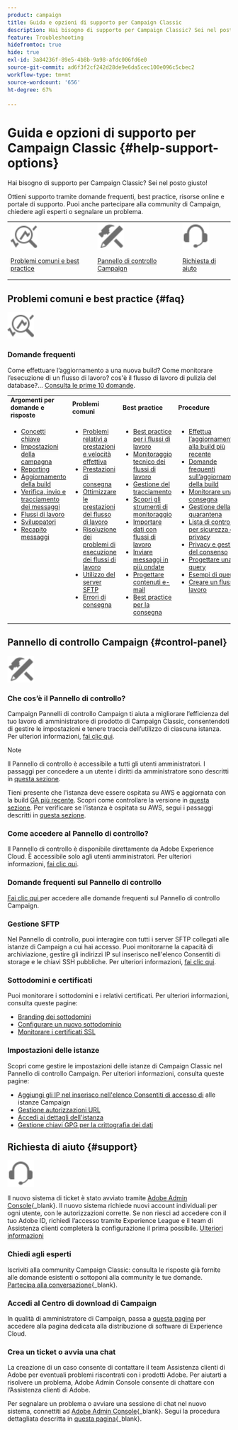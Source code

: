 ```yaml
---
product: campaign
title: Guida e opzioni di supporto per Campaign Classic
description: Hai bisogno di supporto per Campaign Classic? Sei nel posto giusto!
feature: Troubleshooting
hidefromtoc: true
hide: true
exl-id: 3a84236f-89e5-4b8b-9a98-afdc006fd6e0
source-git-commit: ad6f3f2cf242d28de9e6da5cec100e096c5cbec2
workflow-type: tm+mt
source-wordcount: '656'
ht-degree: 67%

---
```


# Guida e opzioni di supporto per Campaign Classic {#help-support-options}

Hai bisogno di supporto per Campaign Classic? Sei nel posto giusto!

Ottieni supporto tramite domande frequenti, best practice, risorse online e portale di supporto. Puoi anche partecipare alla community di Campaign, chiedere agli esperti o segnalare un problema.

<table>
    <tr>
        <td><img src="platform/using/assets/do-not-localize/icon-faq.svg" width="60px"><p><a href="#faq">Problemi comuni e best practice</a></p></td>
        <td><img src="platform/using/assets/do-not-localize/icon-control-panel.svg" width="60px"><p><a href="#control-panel">Pannello di controllo Campaign</a></p></td>
        <td><img src="platform/using/assets/do-not-localize/icon-support.svg" width="60px"><p><a href="#support">Richiesta di aiuto</a></p></td>
    </tr>
</table>

## Problemi comuni e best practice {#faq}

<img src="platform/using/assets/do-not-localize/icon-faq.svg" width="60px">

### Domande frequenti

Come effettuare l’aggiornamento a una nuova build? Come monitorare l’esecuzione di un flusso di lavoro? cos&#39;è il flusso di lavoro di pulizia del database?... [Consulta le prime 10 domande](platform/using/common-questions.md).

<table>
    <tr><td><strong>Argomenti per domande e risposte</strong></td><td><strong>Problemi comuni</strong></td><td><strong>Best practice</strong></td><td><strong>Procedure</strong></td></tr>
    <tr>
    <td valign="top">
        <ul>
        <li><a href="platform/using/faq-key-concepts.md">Concetti chiave</a></li>
        <li><a href="platform/using/faq-campaign-config.md">Impostazioni della campagna</a></li>
        <li><a href="platform/using/faq-reporting.md">Reporting</a></li>
        <li><a href="platform/using/faq-build-upgrade.md">Aggiornamento della build</a></li>
        <li><a href="platform/using/faq-messages.md">Verifica, invio e tracciamento dei messaggi</a></li>
        <li><a href="platform/using/faq-workflows.md">Flussi di lavoro</a></li>
        <li><a href="platform/using/faq-developers.md">Sviluppatori</a></li>
        <li><a href="delivery/using/monitoring-deliverability.md">Recapito messaggi</a></li>
        </ul>
    </td>
    <td valign="top">
        <ul>
        <li><a href="production/using/performance-and-throughput-issues.md">Problemi relativi a prestazioni e velocità effettiva</a></li>
        <li><a href="delivery/using/delivery-performances.md">Prestazioni di consegna</a></li>
        <li><a href="https://experienceleague.adobe.com/docs/campaign/automation/workflows/introduction/workflow-best-practices.html" target="_blank">Ottimizzare le prestazioni del flusso di lavoro</a></li>
        <li><a href="workflow/using/monitoring-workflow-execution.md">Risoluzione dei problemi di esecuzione dei flussi di lavoro</a></li>
        <li><a href="platform/using/sftp-server-usage.md">Utilizzo del server SFTP</a></li>
        <li><a href="delivery/using/understanding-delivery-failures.md">Errori di consegna</a></li>
        </ul>
    </td>
   <td valign="top">
        <ul>
        <li><a href="https://experienceleague.adobe.com/docs/campaign/automation/workflows/introduction/workflow-best-practices.html" target="_blank">Best practice per i flussi di lavoro</a></li>
        <li><a href="workflow/using/monitoring-technical-workflows.md">Monitoraggio tecnico dei flussi di lavoro</a></li>
        <li><a href="delivery/using/about-message-tracking.md">Gestione del tracciamento</a></li>
        <li><a href="production/using/monitoring-guidelines.md">Scopri gli strumenti di monitoraggio</a></li>
        <li><a href="platform/using/import-export-workflows.md">Importare dati con flussi di lavoro</a></li>
        <li><a href="delivery/using/steps-sending-the-delivery.md">Inviare messaggi in più ondate</a></li>
        <li><a href="delivery/using/defining-the-email-content.md">Progettare contenuti e-mail</a></li>
        <li><a href="https://experienceleague.adobe.com/docs/campaign/campaign-v8/send/delivery-best-practices.html" target="_blank">Best practice per la consegna</a></li>
        </ul>
    </td>
    <td valign="top">
        <ul>
        <li><a href="production/using/build-upgrade.md">Effettua l’aggiornamento alla build più recente</a></li>
        <li><a href="platform/using/faq-build-upgrade.md">Domande frequenti sull’aggiornamento della build</a></li>
        <li><a href="delivery/using/about-delivery-monitoring.md">Monitorare una consegna</a></li>
        <li><a href="delivery/using/understanding-quarantine-management.md">Gestione della quarantena</a></li>
        <li><a href="installation/using/get-started-security-privacy.md">Lista di controllo per sicurezza e privacy</a></li>
        <li><a href="platform/using/privacy-management.md">Privacy e gestione del consenso</a></li>
        <li><a href="platform/using/about-queries-in-campaign.md">Progettare una query</a></li>
        <li><a href="workflow/using/querying-recipient-table.md">Esempi di query</a></li>
        <li><a href="workflow/using/building-a-workflow.md">Creare un flusso di lavoro</a></li>
        </ul>
    </td>
    </tr>
</table>

## Pannello di controllo Campaign {#control-panel}

<img src="platform/using/assets/do-not-localize/icon-control-panel.svg" width="60px">

### Che cos’è il Pannello di controllo?

Campaign Pannelli di controllo Campaign ti aiuta a migliorare l’efficienza del tuo lavoro di amministratore di prodotto di Campaign Classic, consentendoti di gestire le impostazioni e tenere traccia dell’utilizzo di ciascuna istanza.
Per ulteriori informazioni, [fai clic qui](https://experienceleague.adobe.com/docs/control-panel/using/discover-control-panel/key-features.html?lang=it).

>[!NOTE]
>
>Il Pannello di controllo è accessibile a tutti gli utenti amministratori. I passaggi per concedere a un utente i diritti da amministratore sono descritti in [questa sezione](https://experienceleague.adobe.com/docs/control-panel/using/discover-control-panel/managing-permissions.html?lang=it#discover-control-panel).
>
>Tieni presente che l&#39;istanza deve essere ospitata su AWS e aggiornata con la build [GA più recente](rn/using/rn-overview.md). Scopri come controllare la versione in [questa sezione](platform/using/launching-adobe-campaign.md#getting-your-campaign-version). Per verificare se l’istanza è ospitata su AWS, segui i passaggi descritti in [questa sezione](https://experienceleague.adobe.com/docs/control-panel/using/faq.html?lang=it).

### Come accedere al Pannello di controllo?

Il Pannello di controllo è disponibile direttamente da Adobe Experience Cloud. È accessibile solo agli utenti amministratori. Per ulteriori informazioni, [fai clic qui](https://experienceleague.adobe.com/docs/control-panel/using/discover-control-panel/accessing-control-panel.html?lang=it).

### Domande frequenti sul Pannello di controllo

[Fai clic qui ](https://experienceleague.adobe.com/docs/control-panel/using/faq.html?lang=it) per accedere alle domande frequenti sul Pannello di controllo Campaign.

### Gestione SFTP

Nel Pannello di controllo, puoi interagire con tutti i server SFTP collegati alle istanze di Campaign a cui hai accesso. Puoi monitorarne la capacità di archiviazione, gestire gli indirizzi IP sul inserisco nell&#39;elenco Consentiti di storage e le chiavi SSH pubbliche. Per ulteriori informazioni, [fai clic qui](https://experienceleague.adobe.com/docs/control-panel/using/sftp-management/about-sftp-management.html).

### Sottodomini e certificati

Puoi monitorare i sottodomini e i relativi certificati. Per ulteriori informazioni, consulta queste pagine:
* [Branding dei sottodomini](https://experienceleague.adobe.com/docs/control-panel/using/subdomains-and-certificates/subdomains-branding.html?lang=it)
* [Configurare un nuovo sottodominio](https://experienceleague.adobe.com/docs/control-panel/using/subdomains-and-certificates/setting-up-new-subdomain.html?lang=it)
* [Monitorare i certificati SSL](https://experienceleague.adobe.com/docs/control-panel/using/subdomains-and-certificates/monitoring-ssl-certificates.html?lang=it)

### Impostazioni delle istanze

Scopri come gestire le impostazioni delle istanze di Campaign Classic nel Pannello di controllo Campaign. Per ulteriori informazioni, consulta queste pagine:
* [Aggiungi gli IP nel inserisco nell&#39;elenco Consentiti di accesso di](https://experienceleague.adobe.com/docs/control-panel/using/instances-settings/ip-allow-listing-instance-access.html?lang=it) alle istanze Campaign
* [Gestione autorizzazioni URL](https://experienceleague.adobe.com/docs/control-panel/using/instances-settings/url-permissions.html?lang=it)
* [Accedi ai dettagli dell&#39;istanza](https://experienceleague.adobe.com/docs/control-panel/using/instances-settings/instance-details.html?lang=it)
* [Gestione chiavi GPG per la crittografia dei dati](https://experienceleague.adobe.com/docs/control-panel/using/instances-settings/gpg-keys-management.html?lang=it)

## Richiesta di aiuto {#support}

<img src="platform/using/assets/do-not-localize/icon-support.svg" width="60px">

Il nuovo sistema di ticket è stato avviato tramite [Adobe Admin Console](https://adminconsole.adobe.com/overview){_blank}. Il nuovo sistema richiede nuovi account individuali per ogni utente, con le autorizzazioni corrette. Se non riesci ad accedere con il tuo Adobe ID, richiedi l’accesso tramite Experience League e il team di Assistenza clienti completerà la configurazione il prima possibile. [Ulteriori informazioni](https://helpx.adobe.com/it/enterprise/using/support-for-experience-cloud.html)

### Chiedi agli esperti

Iscriviti alla community Campaign Classic: consulta le risposte già fornite alle domande esistenti o sottoponi alla community le tue domande. [Partecipa alla conversazione](https://experienceleaguecommunities.adobe.com/t5/adobe-campaign-classic/ct-p/adobe-campaign-classic-community){_blank}.

### Accedi al Centro di download di Campaign

In qualità di amministratore di Campaign, passa a [questa pagina](https://experience.adobe.com/#/downloads/content/software-distribution/en/campaign.html) per accedere alla pagina dedicata alla distribuzione di software di Experience Cloud.

### Crea un ticket o avvia una chat

La creazione di un caso consente di contattare il team Assistenza clienti di Adobe per eventuali problemi riscontrati con i prodotti Adobe. Per aiutarti a risolvere un problema, Adobe Admin Console consente di chattare con l’Assistenza clienti di Adobe.

Per segnalare un problema o avviare una sessione di chat nel nuovo sistema, connettiti ad [Adobe Admin Console](https://adminconsole.adobe.com/overview){_blank}. Segui la procedura dettagliata descritta in [questa pagina](https://helpx.adobe.com/it/enterprise/using/support-for-experience-cloud.html){_blank}.
